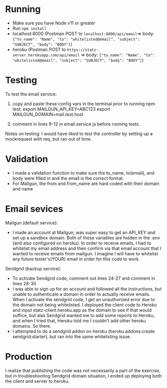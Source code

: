 # Running
- Make sure you have Node v11 or greater
- Run `npm install`
- localhost:8000 (Postman  POST to `localhost:8000/api/email`=> body: `{"to_name": "Name", "to": "whitelisted@email", "subject": "SUBJECT", "body": "BODY"}`)
- heroku (Postman POST to `https://statz-server.herokuapp.com/api/email` => body: `{"to_name": "Name", "to": "whitelisted@email", "subject": "SUBJECT", "body": "BODY"}`)

# Testing
To test the email service:
  1) copy and paste these config vars in the terminal prior to running npm test:
      export MAILGUN_API_KEY=ABC123
      export MAILGUN_DOMAIN=mail.test.host

  2) comment in lines 9-12 in email.service.js before running tests.

  Notes on testing: I would have liked to test the controller by setting up a mockrequest with req, but ran out of time. 

# Validation
- I made a validation function to make sure the to_name, to(email), and body were filled in and the email is the correct format.
- For Mailgun, the from and from_name are hard coded with their domain and name


# Email sevices
Mailgun (default service):
- I made an account at Mailgun, was super easy to get an API_KEY and set up a sandbox domain. Both of these variables are hidden in the .env (and also configured on heroku). In order to receive emails, I had to whitelist my email address and then confirm via that email account that I wanted to receive emails from mailgun. I imagine I will have to whitelist any future tester's(YOUR) email in order for this code to work.

Sendgrid (backup service):
- To activate Sendgrid code, comment out lines 24-27 and comment in lines 28-30
- I was able to sign up for an account and followed all the instructions, but unable to authenticate a domain in order to actually receive emails. When I activate the sendgrid code, I get an unauthorized error due to the domain not being whitelisted. I deployed the client code to Heroku and input statz-client.heroku.app as the domain to see if that would suffice, but alas Sendgrid wanted me to add some reports to Heroku, and when I tried that, Heroku told me I couldn't add other heroku domains. So there.
- I attempted to do a sendgrid addon on heroku (heroku addons:create sendgrid:starter), but ran into the same whitelisting issue.

# Production
I realize that publishing the code was not necessarily a part of the exercise, but in troubleshooting Sendgrid domain situation, I ended up deploying both the client and server to heroku. 
